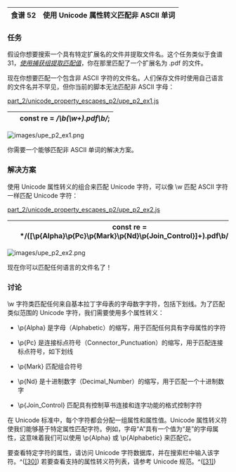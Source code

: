 | 食谱 52 | 使用 Unicode 属性转义匹配非 ASCII 单词 |
| --- | --- |

### 任务

假设你想要搜索一个具有特定扩展名的文件并提取文件名。这个任务类似于食谱 31，[*使用捕获组提取匹配值*](f_0042.xhtml#rcp.capturing_group_p2)，你在那里匹配了一个扩展名为 .pdf 的文件。

现在你想要匹配一个包含非 ASCII 字符的文件名。人们保存文件时使用自己语言的文件名并不罕见，但你当前的脚本无法匹配非 ASCII 字母：

[part_2/unicode_property_escapes_p2/upe_p2_ex1.js](http://media.pragprog.com/titles/fkjavascript/code/part_2/unicode_property_escapes_p2/upe_p2_ex1.js)

|   | **const** re = */**\b(\w**+**)\.**pdf**\b**/*; |
| --- | --- |

![images/upe_p2_ex1.png](images/upe_p2_ex1.png)

你需要一个能够匹配非 ASCII 单词的解决方案。

### 解决方案

使用 Unicode 属性转义的组合来匹配 Unicode 字符，可以像 \w 匹配 ASCII 字符一样匹配 Unicode 字符：

[part_2/unicode_property_escapes_p2/upe_p2_ex2.js](http://media.pragprog.com/titles/fkjavascript/code/part_2/unicode_property_escapes_p2/upe_p2_ex2.js)

|   | **const** re = */**([\p**{Alpha}**\p**{Pc}**\p**{Mark}**\p**{Nd}**\p**{Join_Control}**]**+**)\.**pdf**\b**/*u; |
| --- | --- |

![images/upe_p2_ex2.png](images/upe_p2_ex2.png)

现在你可以匹配任何语言的文件名了！

### 讨论

\w 字符类匹配任何来自基本拉丁字母表的字母数字字符，包括下划线。为了匹配类似范围的 Unicode 字符，我们需要使用多个属性转义：

+   \p{Alpha} 是字母（Alphabetic）的缩写，用于匹配任何具有字母属性的字符

+   \p{Pc} 是连接标点符号（Connector_Punctuation）的缩写，用于匹配连接标点符号，如下划线

+   \p{Mark} 匹配组合符号

+   \p{Nd} 是十进制数字（Decimal_Number）的缩写，用于匹配一个十进制数字

+   \p{Join_Control} 匹配具有控制草书连接和连字功能的格式控制字符

在 Unicode 标准中，每个字符都会分配一组属性和属性值。Unicode 属性转义符使我们能够基于特定属性匹配字符。例如，字母“A”具有一个值为“是”的字母属性，这意味着我们可以使用 \p{Alpha} 或 \p{Alphabetic} 来匹配它。

要查看特定字符的属性，请访问 Unicode 字符数据库，并在搜索栏中输入该字符。^([[30]](f_0064.xhtml#FOOTNOTE-30)) 若要查看支持的属性转义符列表，请参考 Unicode 规范。^([[31]](f_0064.xhtml#FOOTNOTE-31))
